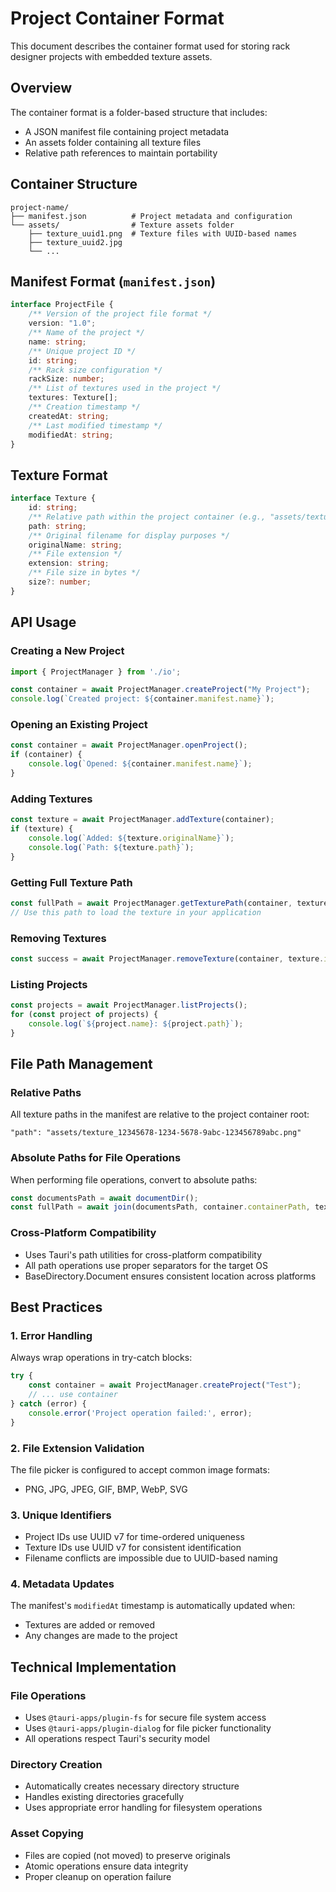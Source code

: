 # Project Container Format

This document describes the container format used for storing rack designer projects with embedded texture assets.

## Overview

The container format is a folder-based structure that includes:
- A JSON manifest file containing project metadata
- An assets folder containing all texture files
- Relative path references to maintain portability

## Container Structure

```
project-name/
├── manifest.json          # Project metadata and configuration
└── assets/                # Texture assets folder
    ├── texture_uuid1.png  # Texture files with UUID-based names
    ├── texture_uuid2.jpg
    └── ...
```

## Manifest Format (`manifest.json`)

```typescript
interface ProjectFile {
    /** Version of the project file format */
    version: "1.0";
    /** Name of the project */
    name: string;
    /** Unique project ID */
    id: string;
    /** Rack size configuration */
    rackSize: number;
    /** List of textures used in the project */
    textures: Texture[];
    /** Creation timestamp */
    createdAt: string;
    /** Last modified timestamp */
    modifiedAt: string;
}
```

## Texture Format

```typescript
interface Texture {
    id: string;
    /** Relative path within the project container (e.g., "assets/texture_123.png") */
    path: string;
    /** Original filename for display purposes */
    originalName: string;
    /** File extension */
    extension: string;
    /** File size in bytes */
    size?: number;
}
```

<!-- ## Key Features

### 1. **Portable Container Format**
- All project data is contained within a single folder
- Relative paths ensure the project can be moved between systems
- No external dependencies or absolute file references

### 2. **Asset Management**
- Textures are copied into the project container during import
- UUID-based filenames prevent naming conflicts
- Original filenames are preserved for display purposes

### 3. **File Organization**
- Projects are stored in `~/Documents/RackDesigner/Projects/`
- Each project gets its own folder with a sanitized name
- Assets are organized in a dedicated subfolder

### 4. **Version Control Friendly**
- JSON manifest with clean formatting
- Predictable file structure
- Binary assets separated from metadata -->

## API Usage

### Creating a New Project

```typescript
import { ProjectManager } from './io';

const container = await ProjectManager.createProject("My Project");
console.log(`Created project: ${container.manifest.name}`);
```

### Opening an Existing Project

```typescript
const container = await ProjectManager.openProject();
if (container) {
    console.log(`Opened: ${container.manifest.name}`);
}
```

### Adding Textures

```typescript
const texture = await ProjectManager.addTexture(container);
if (texture) {
    console.log(`Added: ${texture.originalName}`);
    console.log(`Path: ${texture.path}`);
}
```

### Getting Full Texture Path

```typescript
const fullPath = await ProjectManager.getTexturePath(container, texture);
// Use this path to load the texture in your application
```

### Removing Textures

```typescript
const success = await ProjectManager.removeTexture(container, texture.id);
```

### Listing Projects

```typescript
const projects = await ProjectManager.listProjects();
for (const project of projects) {
    console.log(`${project.name}: ${project.path}`);
}
```

## File Path Management

### Relative Paths
All texture paths in the manifest are relative to the project container root:
```
"path": "assets/texture_12345678-1234-5678-9abc-123456789abc.png"
```

### Absolute Paths for File Operations
When performing file operations, convert to absolute paths:
```typescript
const documentsPath = await documentDir();
const fullPath = await join(documentsPath, container.containerPath, texture.path);
```

### Cross-Platform Compatibility
- Uses Tauri's path utilities for cross-platform compatibility
- All path operations use proper separators for the target OS
- BaseDirectory.Document ensures consistent location across platforms

## Best Practices

### 1. **Error Handling**
Always wrap operations in try-catch blocks:
```typescript
try {
    const container = await ProjectManager.createProject("Test");
    // ... use container
} catch (error) {
    console.error('Project operation failed:', error);
}
```

### 2. **File Extension Validation**
The file picker is configured to accept common image formats:
- PNG, JPG, JPEG, GIF, BMP, WebP, SVG

### 3. **Unique Identifiers**
- Project IDs use UUID v7 for time-ordered uniqueness
- Texture IDs use UUID v7 for consistent identification
- Filename conflicts are impossible due to UUID-based naming

### 4. **Metadata Updates**
The manifest's `modifiedAt` timestamp is automatically updated when:
- Textures are added or removed
- Any changes are made to the project

## Technical Implementation

### File Operations
- Uses `@tauri-apps/plugin-fs` for secure file system access
- Uses `@tauri-apps/plugin-dialog` for file picker functionality
- All operations respect Tauri's security model

### Directory Creation
- Automatically creates necessary directory structure
- Handles existing directories gracefully
- Uses appropriate error handling for filesystem operations

### Asset Copying
- Files are copied (not moved) to preserve originals
- Atomic operations ensure data integrity
- Proper cleanup on operation failure

<!-- ## Future Enhancements

Potential improvements to consider:

1. **Compression**: Add ZIP-based container option for reduced size
2. **Versioning**: Support for project file format migrations
3. **Validation**: Schema validation for manifest files
4. **Backup**: Automatic backup functionality
5. **Import/Export**: Support for exporting to standard formats
6. **Thumbnails**: Generate preview thumbnails for textures
7. **Metadata**: Extended texture metadata (dimensions, color depth, etc.) -->
